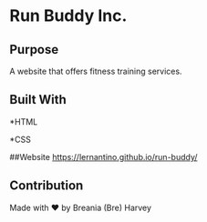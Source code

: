 # Run Buddy Inc.

## Purpose
A website that offers fitness training services.

## Built With
*HTML

*CSS

##Website
https://lernantino.github.io/run-buddy/

## Contribution
Made with ❤️ by Breania (Bre) Harvey
